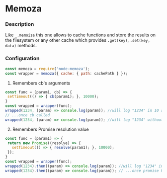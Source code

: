 # Memoza

### Description

Like `_.memoize` this one allows to cache functions and
store the results on the filesystem or any other cache which provides
 `.get(key)`, `.set(key, data)` methods.

### Configuration
```javascript
const memoza = require('node-memoza');
const wrapper = memoza({ cache: { path: cachePath } });
```

 1. Remembers cb's arguments
 ```javascript
 const func = (param1, cb) => {
  setTimeout(() => { cb(param1); }, 10000);
 }
 const wrapped = wrapper(func);
 wrapped(1234, (param) => console.log(param)); //will log "1234" in 10 seconds
 // ...once cb called
 wrapped(1234, (param) => console.log(param)); //will log "1234" without delay
 ```

 2. Remembers Promise resolution value

 ```javascript
const func = (param1) => {
  return new Promise((resolve) => {
    setTimeout(() => { resolve(param1); }, 10000);
  });
 }
 const wrapped = wrapper(func);
 wrapped(1234).then((param) => console.log(param)); //will log "1234" in 10 seconds
 wrapped(1234).then((param) => console.log(param)); // ...once promise has been resolved it will log "1234"
 ```
